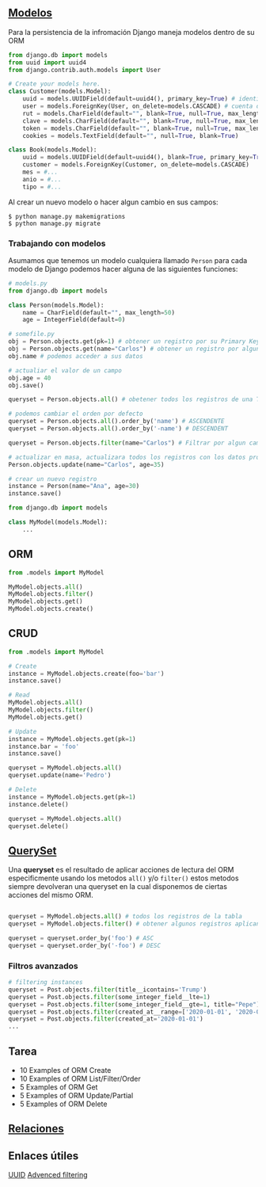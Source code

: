 ## [Modelos](https://docs.djangoproject.com/en/3.1/topics/db/models/)

Para la persistencia de la infromación Django maneja modelos dentro de su ORM

```py
from django.db import models
from uuid import uuid4
from django.contrib.auth.models import User

# Create your models here.
class Customer(models.Model):
    uuid = models.UUIDField(default=uuid4(), primary_key=True) # identificador único
    user = models.ForeignKey(User, on_delete=models.CASCADE) # cuenta de usuario
    rut = models.CharField(default="", blank=True, null=True, max_length=20) # clave
    clave = models.CharField(default="", blank=True, null=True, max_length=50)
    token = models.CharField(default="", blank=True, null=True, max_length=50)
    cookies = models.TextField(default="", null=True, blank=True)

class Book(models.Model):
    uuid = models.UUIDField(default=uuid4(), blank=True, primary_key=True) # identificador único
    customer = models.ForeignKey(Customer, on_delete=models.CASCADE)
    mes = #...
    anio = #...
    tipo = #...
```

Al crear un nuevo modelo o hacer algun cambio en sus campos:

    $ python manage.py makemigrations
    $ python manage.py migrate

### Trabajando con modelos

Asumamos que tenemos un modelo cualquiera llamado `Person` para cada modelo de Django podemos hacer alguna de las siguientes funciones:

```py
# models.py
from django.db import models

class Person(models.Model):
    name = CharField(default="", max_length=50)
    age = IntegerField(default=0)

# somefile.py
obj = Person.objects.get(pk=1) # obtener un registro por su Primary Key
obj = Person.objects.get(name="Carlos") # obtener un registro por algun campo especifico
obj.name # podemos acceder a sus datos

# actualiar el valor de un campo
obj.age = 40
obj.save()

queryset = Person.objects.all() # obetener todos los registros de una Tabla/Modelo

# podemos cambiar el orden por defecto
queryset = Person.objects.all().order_by('name') # ASCENDENTE
queryset = Person.objects.all().order_by('-name') # DESCENDENT

queryset = Person.objects.filter(name="Carlos") # Filtrar por algun campo esto devuelve una lista

# actualizar en masa, actualizara todos los registros con los datos proporcionados
Person.objects.update(name="Carlos", age=35)

# crear un nuevo registro
instance = Person(name="Ana", age=30)
instance.save()

```



```py
from django.db import models

class MyModel(models.Model):
    ...
```

## ORM

```py
from .models import MyModel

MyModel.objects.all()
MyModel.objects.filter()
MyModel.objects.get()
MyModel.objects.create()
```

## CRUD

```py
from .models import MyModel

# Create
instance = MyModel.objects.create(foo='bar')
instance.save()

# Read
MyModel.objects.all()
MyModel.objects.filter()
MyModel.objects.get()

# Update
instance = MyModel.objects.get(pk=1)
instance.bar = 'foo'
instance.save()

queryset = MyModel.objects.all()
queryset.update(name='Pedro')

# Delete
instance = MyModel.objects.get(pk=1)
instance.delete()

queryset = MyModel.objects.all()
queryset.delete()
```

## [QuerySet](https://docs.djangoproject.com/en/3.1/ref/models/querysets/)

Una **queryset** es el resultado de aplicar acciones de lectura del ORM especificmente usando los metodos `all()` y/o `filter()` estos metodos siempre devolveran una queryset en la cual disponemos de ciertas acciones del mismo ORM.

```py

queryset = MyModel.objects.all() # todos los registros de la tabla
queryset = MyModel.objects.filter() # obtener algunos registros aplicando un filtro

queryset = queryset.order_by('foo') # ASC
queryset = queryset.order_by('-foo') # DESC

```

### Filtros avanzados

```py
# filtering instances
queryset = Post.objects.filter(title__icontains='Trump')
queryset = Post.objects.filter(some_integer_field__lte=1)
queryset = Post.objects.filter(some_integer_field__gte=1, title="Pepe")
queryset = Post.objects.filter(created_at__range=['2020-01-01', '2020-01-02'])
queryset = Post.objects.filter(created_at='2020-01-01')
...
```

## Tarea

- 10 Examples of ORM Create
- 10 Examples of ORM List/Filter/Order
- 5 Examples of ORM Get
- 5 Examples of ORM Update/Partial
- 5 Examples of ORM Delete

## [Relaciones](https://docs.djangoproject.com/en/3.1/topics/db/models/#relationships)

## Enlaces útiles

[UUID](https://es.wikipedia.org/wiki/Identificador_%C3%BAnico_universal)
[Advenced filtering](https://docs.djangoproject.com/en/3.0/topics/db/queries/#complex-lookups-with-q-objects)